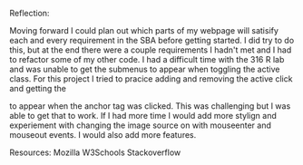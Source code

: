 Reflection:

Moving forward I could plan out which parts of my webpage will satisify each and every requirement in the SBA before getting started. I did try to do this, but at the end there were a couple requirements I hadn't met and I had to refactor some of my other code. I had a difficult time with the 316 R lab and was unable to get the submenus to appear when toggling the active class. For this project I tried to pracice adding and removing the active click and getting the <p> to appear when the anchor tag was clicked. This was challenging but I was able to get that to work. If I had more time I would add more stylign and experiement with changing the image source on with mouseenter and mouseout events. I would also add more features. 

Resources:
Mozilla
W3Schools
Stackoverflow
